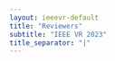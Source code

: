 ```yaml
---
layout: ieeevr-default
title: "Reviewers"
subtitle: "IEEE VR 2023"
title_separator: "|"
---
```


<!-- <style> .styled-table { border-collapse: collapse; margin: 25px 0; font-size: 0.9em; font-family: sans-serif; /*min-width: 400px;*/ /*box-shadow: 0 0 20px rgba(0, 0, 0, 0.15);*/ display: table; border:none; } .styled-table thead tr { background-color: #fec10d; color: #ffffff; text-align: left; } .styled-table th, .styled-table td { padding: 12px 15px; } .styled-table tbody tr { border-bottom: 1px solid #dddddd; } .styled-table tbody tr:nth-of-type(even) { background-color: #fffbed; } .styled-table tbody tr:last-of-type { border-bottom: 2px solid #fec10d; } .styled-table tbody tr.active-row { font-weight: bold; color: #fec10d; } </style> -->

<div>
    <!-- <h1> IEEE VR 2023 Reviewers for Papers </h1>
    <table class="styled-table" style="font-size: 0.8em; ">
    {% tablerow reviewer in site.data.reviewers cols:3 %}
        {{ reviewer.name }}{%if reviewer.affiliation %} - <i>{{ reviewer.affiliation }}</i>{% endif %}
    {% endtablerow %} -->
</table>
</div>
